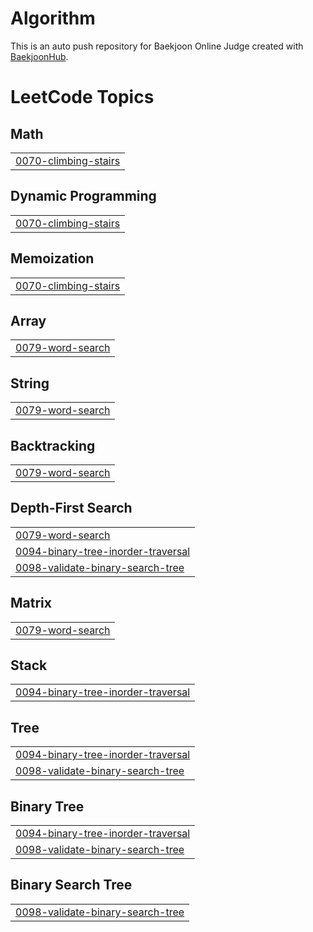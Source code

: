 # Algorithm
This is an auto push repository for Baekjoon Online Judge created with [BaekjoonHub](https://github.com/BaekjoonHub/BaekjoonHub).

<!---LeetCode Topics Start-->
# LeetCode Topics
## Math
|  |
| ------- |
| [0070-climbing-stairs](https://github.com/sumyeom/Algorithm/tree/master/0070-climbing-stairs) |
## Dynamic Programming
|  |
| ------- |
| [0070-climbing-stairs](https://github.com/sumyeom/Algorithm/tree/master/0070-climbing-stairs) |
## Memoization
|  |
| ------- |
| [0070-climbing-stairs](https://github.com/sumyeom/Algorithm/tree/master/0070-climbing-stairs) |
## Array
|  |
| ------- |
| [0079-word-search](https://github.com/sumyeom/Algorithm/tree/master/0079-word-search) |
## String
|  |
| ------- |
| [0079-word-search](https://github.com/sumyeom/Algorithm/tree/master/0079-word-search) |
## Backtracking
|  |
| ------- |
| [0079-word-search](https://github.com/sumyeom/Algorithm/tree/master/0079-word-search) |
## Depth-First Search
|  |
| ------- |
| [0079-word-search](https://github.com/sumyeom/Algorithm/tree/master/0079-word-search) |
| [0094-binary-tree-inorder-traversal](https://github.com/sumyeom/Algorithm/tree/master/0094-binary-tree-inorder-traversal) |
| [0098-validate-binary-search-tree](https://github.com/sumyeom/Algorithm/tree/master/0098-validate-binary-search-tree) |
## Matrix
|  |
| ------- |
| [0079-word-search](https://github.com/sumyeom/Algorithm/tree/master/0079-word-search) |
## Stack
|  |
| ------- |
| [0094-binary-tree-inorder-traversal](https://github.com/sumyeom/Algorithm/tree/master/0094-binary-tree-inorder-traversal) |
## Tree
|  |
| ------- |
| [0094-binary-tree-inorder-traversal](https://github.com/sumyeom/Algorithm/tree/master/0094-binary-tree-inorder-traversal) |
| [0098-validate-binary-search-tree](https://github.com/sumyeom/Algorithm/tree/master/0098-validate-binary-search-tree) |
## Binary Tree
|  |
| ------- |
| [0094-binary-tree-inorder-traversal](https://github.com/sumyeom/Algorithm/tree/master/0094-binary-tree-inorder-traversal) |
| [0098-validate-binary-search-tree](https://github.com/sumyeom/Algorithm/tree/master/0098-validate-binary-search-tree) |
## Binary Search Tree
|  |
| ------- |
| [0098-validate-binary-search-tree](https://github.com/sumyeom/Algorithm/tree/master/0098-validate-binary-search-tree) |
<!---LeetCode Topics End-->